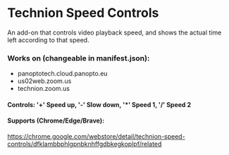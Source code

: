 # Technion Speed Controls
An add-on that controls video playback speed, and shows the actual time left according to that speed.  
### Works on (changeable in manifest.json):
* panoptotech.cloud.panopto.eu
* us02web.zoom.us 
* technion.zoom.us

#### Controls: '+' Speed up, '-' Slow down, '*' Speed 1, '/' Speed 2

#### Supports (Chrome/Edge/Brave):
https://chrome.google.com/webstore/detail/technion-speed-controls/dfklambbphlgpnbknhffgdbkegkoplpf/related
